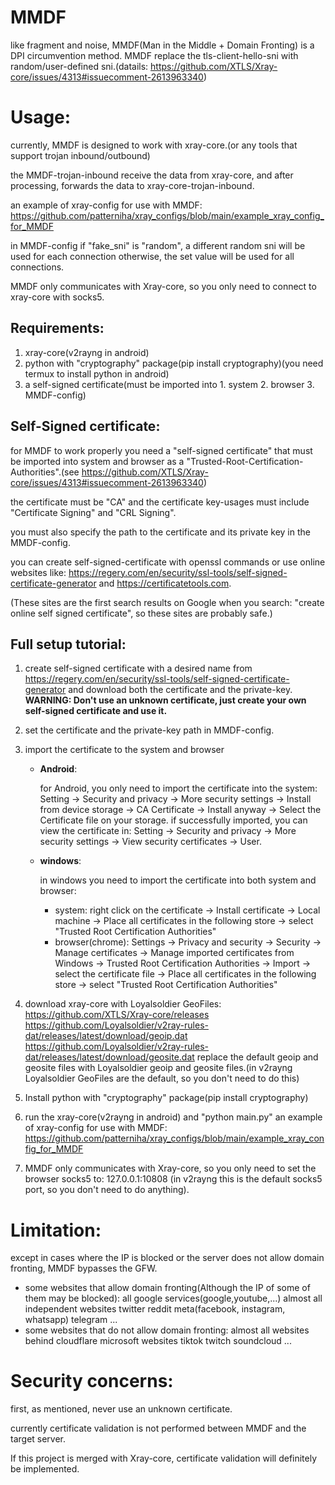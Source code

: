 # MMDF
like fragment and noise, MMDF(Man in the Middle + Domain Fronting) is a DPI circumvention method.
MMDF replace the tls-client-hello-sni with random/user-defined sni.(datails: https://github.com/XTLS/Xray-core/issues/4313#issuecomment-2613963340)

# Usage:
currently, MMDF is designed to work with xray-core.(or any tools that support trojan inbound/outbound)

the MMDF-trojan-inbound receive the data from xray-core, and after processing, forwards the data to xray-core-trojan-inbound.

an example of xray-config for use with MMDF: https://github.com/patterniha/xray_configs/blob/main/example_xray_config_for_MMDF

in MMDF-config if "fake_sni" is "random", a different random sni will be used for each connection
otherwise, the set value will be used for all connections.

MMDF only communicates with Xray-core, so you only need to connect to xray-core with socks5.

## Requirements:
1. xray-core(v2rayng in android)
2. python with "cryptography" package(pip install cryptography)(you need termux to install python in android)
3. a self-signed certificate(must be imported into 1. system 2. browser 3. MMDF-config)

## Self-Signed certificate:
for MMDF to work properly you need a "self-signed certificate" that must be imported into system and browser as a "Trusted-Root-Certification-Authorities".(see https://github.com/XTLS/Xray-core/issues/4313#issuecomment-2613963340)

the certificate must be "CA" and the certificate key-usages must include "Certificate Signing" and "CRL Signing".

you must also specify the path to the certificate and its private key in the MMDF-config.

you can create self-signed-certificate with openssl commands or use online websites like: https://regery.com/en/security/ssl-tools/self-signed-certificate-generator and https://certificatetools.com.

(These sites are the first search results on Google when you search: "create online self signed certificate", so these sites are probably safe.)

## Full setup tutorial:
1. create self-signed certificate with a desired name from https://regery.com/en/security/ssl-tools/self-signed-certificate-generator and download both the certificate and the private-key.
   **WARNING: Don't use an unknown certificate, just create your own self-signed certificate and use it.**
2. set the certificate and the private-key path in MMDF-config.
3. import the certificate to the system and browser
   * **Android**:

     for Android, you only need to import the certificate into the system:
     Setting -> Security and privacy -> More security settings -> Install from device storage -> CA Certificate -> Install anyway -> Select the Certificate file on your storage.
     if successfully imported, you can view the certificate in: Setting -> Security and privacy -> More security settings -> View security certificates -> User.

    * **windows**:
  
      in windows you need to import the certificate into both system and browser:
      * system:
        right click on the certificate -> Install certificate -> Local machine -> Place all certificates in the following store -> select "Trusted Root Certification Authorities"
      * browser(chrome):
        Settings -> Privacy and security -> Security -> Manage certificates -> Manage imported certificates from Windows -> Trusted Root Certification Authorities -> Import -> select the certificate file -> Place all certificates in the following store -> select "Trusted Root Certification Authorities"
        
4. download xray-core with Loyalsoldier GeoFiles:
   https://github.com/XTLS/Xray-core/releases
   https://github.com/Loyalsoldier/v2ray-rules-dat/releases/latest/download/geoip.dat
   https://github.com/Loyalsoldier/v2ray-rules-dat/releases/latest/download/geosite.dat
   replace the default geoip and geosite files with Loyalsoldier geoip and geosite files.(in v2rayng Loyalsoldier GeoFiles are the default, so you don't need to do this)

5. Install python with "cryptography" package(pip install cryptography)

6. run the xray-core(v2rayng in android) and "python main.py"
   an example of xray-config for use with MMDF: https://github.com/patterniha/xray_configs/blob/main/example_xray_config_for_MMDF

7. MMDF only communicates with Xray-core, so you only need to set the browser socks5 to: 127.0.0.1:10808 (in v2rayng this is the default socks5 port, so you don't need to do anything).

# Limitation:
except in cases where the IP is blocked or the server does not allow domain fronting, MMDF bypasses the GFW.

* some websites that allow domain fronting(Although the IP of some of them may be blocked):
  all google services(google,youtube,...)
  almost all independent websites
  twitter
  reddit
  meta(facebook, instagram, whatsapp)
  telegram
  ...
* some websites that do not allow domain fronting:
  almost all websites behind cloudflare
  microsoft websites
  tiktok
  twitch
  soundcloud
  ...

# Security concerns:
first, as mentioned, never use an unknown certificate.

currently certificate validation is not performed between MMDF and the target server.

If this project is merged with Xray-core, certificate validation will definitely be implemented.
